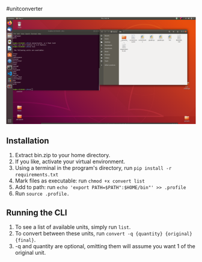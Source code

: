 #unitconverter

![Screenshot](/converter.png "Optional Title")

## Installation

1. Extract bin.zip to your home directory.
2. If you like, activate your virtual environment.
3. Using a terminal in the program's directory, run `pip install -r requirements.txt`
4. Mark files as executable: run `chmod +x convert list`
5. Add to path: run `echo 'export PATH=$PATH":$HOME/bin"' >> .profile`
6. Run `source .profile.`

## Running the CLI
1. To see a list of available units, simply run `list`.
2. To convert between these units, run `convert -q {quantity} {original} {final}`.
3. -q and quantity are optional, omitting them will assume you want 1 of the original unit.
